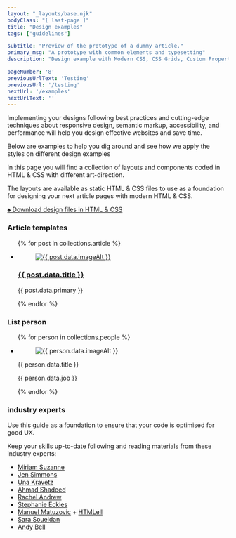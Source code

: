 ```yaml
---
layout: "_layouts/base.njk" 
bodyClass: "[ last-page ]"
title: "Design examples"
tags: ["guidelines"]

subtitle: "Preview of the prototype of a dummy article."
primary_msg: "A prototype with common elements and typesetting"
description: "Design example with Modern CSS, CSS Grids, Custom Properties, Container Queries, Fluid Typography and CUBE Methodology."

pageNumber: '8'
previousUrlText: 'Testing'
previousUrl: '/testing'
nextUrl: '/examples'
nextUrlText: ''
---
```


Implementing your designs following best practices and cutting-edge techniques about responsive design, semantic markup, accessibility, and performance will help you design effective websites and save time.

Below are examples to help you dig around and see how we apply the styles on different design examples

In this page you will find a collection of layouts and components coded in HTML & CSS with different art-direction. 

The layouts are available as static HTML & CSS files to use as a foundation for designing your next article pages with modern HTML & CSS.

<div class="[ cta-btn ][ outline ]">
  <a href="https://github.com/Drjey90/6-simple-steps-design-examples/archive/refs/heads/main.zip">♠️  Download design files in HTML & CSS</a>
</div>
      
<h3>Article templates</h3>

<ul class="[ posts ] [ l-rs grid two ]" data-gap="gap">
   {% for post in collections.article %} 
   <li class="posts__item">
      <article>
         <figure>
            <a href="{{ post.url }}">
            <img rel="preload" class="ratio" 
               src="{{  post.data.image }}" 
               alt="{{  post.data.imageAlt }}
               ">
         </figure>
         </a>
         <h3><a href="{{ post.url }}">{{ post.data.title }}</a></h3>
         <p>{{ post.data.primary }}</p>
      </article>
   </li>
   {% endfor %}
</ul>

<h3>List person</h3>

<ul class="[ person-list ] [ l-rs  grid two ]" data-gap="gap">
   {% for person in collections.people %} 
   <li class="person__item">
      <figure>
         <img rel="preload" class="ratio" 
            src="{{  person.data.image }}" 
            alt="{{  person.data.imageAlt }}
            ">
      </figure>
      <figcaption class="flow">
         <span class="[ person__item__name ] [ h3 ]">{{ person.data.title }}</span>
         <p class="[ person__item__job ] [ text-grey-color ]">{{ person.data.job }}</p>
      </figcaption>
   </li>
   {% endfor %}
</ul>

### industry experts

Use this guide as a foundation to ensure that your code is optimised for good UX.

Keep your skills up-to-date following and reading materials from these industry experts:

*   [Miriam Suzanne](https://www.miriamsuzanne.com/)
*   [Jen Simmons](https://labs.jensimmons.com/)
*   [Una Kravetz](https://una.im/)
*   [Ahmad Shadeed](https://ishadeed.com/)
*   [Rachel Andrew](https://rachelandrew.co.uk/)
*   [Stephanie Eckles](https://moderncss.dev/)
*   [Manuel Matuzovic](https://www.matuzo.at/) + [HTMLell](https://www.htmhell.dev/)
*   [Sara Soueidan](https://www.sarasoueidan.com/)
*   [Andy Bell](https://piccalil.li/blog/)
